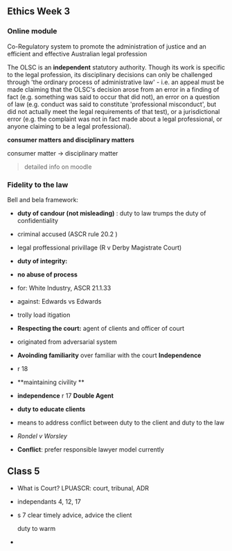## Ethics Week 3

### Online module

Co-Regulatory system to promote the administration of justice and an efficient and effective Australian legal profession

The OLSC is an **independent** statutory authority. Though its work is specific to the legal profession, its disciplinary decisions can only be challenged through 'the ordinary process of administrative law' - i.e. an appeal must be made claiming that the OLSC's decision arose from an error in a finding of fact (e.g. something was said to occur that did not), an error on a question of law (e.g. conduct was said to constitute 'professional misconduct', but did not actually meet the legal requirements of that test), or a jurisdictional error (e.g. the complaint was not in fact made about a legal professional, or anyone claiming to be a legal professional).

**consumer matters and disciplinary matters**

consumer matter -> disciplinary matter

> detailed info on moodle


### Fidelity to the law

Bell and bela framework:

* **duty of candour (not misleading)** : duty to law trumps the duty of confidentiality
 * criminal accused (ASCR rule 20.2 )
 * legal proffessional privillage (R v Derby Magistrate Court)
 
* **duty of integrity:**
 * **no abuse of process**
 * for: White Industry, ASCR 21.1.33
 * against: Edwards vs Edwards 

 * trolly load itigation

 * **Respecting the court:** agent of clients and officer of court
 * originated from adversarial system
 
 * **Avoinding familiarity** over familiar with the court **Independence**
 * r 18 
 * **maintaining civility **
 * **independence** r 17 **Double Agent**

* **duty to educate clients**
 * means to address conflict between duty to the client and duty to the law
 
* *Rondel v Worsley* 
* **Conflict**: prefer responsible lawyer model currently




## Class 5

* What is Court? LPUASCR: court, tribunal, ADR
* independants 4, 12, 17
* s 7 clear timely advice, advice the client
   
   duty to warm
* 